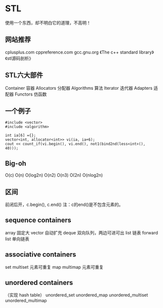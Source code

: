 # STL
使用一个东西，却不明白它的道理，不高明！

## 网站推荐
cplusplus.com
cppreference.com
gcc.gnu.org
《The c++ standard library》
《stl源码剖析》

## STL六大部件
Container 容器
Allocators 分配器
Algorithms 算法
Iterator 迭代器
Adapters 适配器
Functors 仿函数

## 一个例子
```
#include <vector>
#include <algorithm>

int ia[6] ={};
vector<int, allocator<int>> vi(ia, ia+6);
cout << count_if(vi.begin(), vi.end(), not1(bind2nd(less<int>(), 40)));
```

## Big-oh
O(c)
O(n)
O(log2n)
O(n2)
O(n3)
O(2n)
O(nlog2n)

## 区间
前闭后开，c.begin(), c.end() 注：c的end()是不包含元素的。


## sequence containers
array 固定大
vector 自动扩充
deque 双向队列，两边可进可出
list 链表
forward list 单向链表

## associative containers
set
multiset 元素可重复
map
multimap 元素可重复

## unordered containers
（实现 hash table）
unordered_set
unordered_map
unordered_multiset
unordered_multimap

